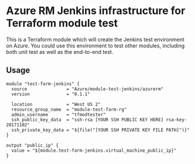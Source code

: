 Azure RM Jenkins infrastructure for Terraform module test
=========================================================

This is a Terraform module which will create the Jenkins test environment on Azure. You could use this environment to test other modules, including both unit test as well as the end-to-end test.

Usage
-----

```hcl
module "test-farm-jenkins" {
  source               = "Azure/module-test-jenkins/azurerm"
  version              = "0.1.1"
  
  location             = "West US 2"
  resource_group_name  = "module-test-farm-rg"
  admin_username       = "tfmodtester"
  ssh_public_key_data  = "ssh-rsa [YOUR SSH PUBLIC KEY HERE] rsa-key-20171102"
  ssh_private_key_data = "${file("[YOUR SSH PRIVATE KEY FILE PATH]")}"
}

output "public_ip" {
  value = "${module.test-farm-jenkins.virtual_machine_public_ip}"
}
